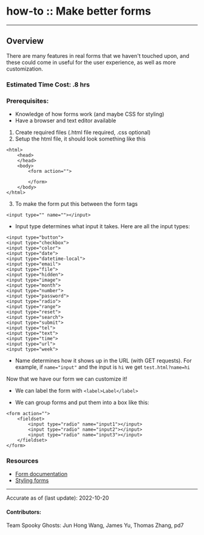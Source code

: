 # how-to :: Make better forms
---
## Overview
There are many features in real forms that we haven't touched upon, and these could come in useful for the user experience, as well as more customization.

### Estimated Time Cost: .8 hrs

### Prerequisites:

- Knowledge of how forms work (and maybe CSS for styling)
- Have a browser and text editor available

1. Create required files (.html file required, .css optional)
1. Setup the html file, it should look something like this
```
<html>
	<head>
	</head>
	<body>
		<form action="">

		</form>
	</body>
</html>
```
3. To make the form put this between the form tags
```
<input type="" name=""></input>
```
- Input type determines what input it takes. Here are all the input types:
```
<input type="button">
<input type="checkbox">
<input type="color">
<input type="date">
<input type="datetime-local">
<input type="email">
<input type="file">
<input type="hidden">
<input type="image">
<input type="month">
<input type="number">
<input type="password">
<input type="radio">
<input type="range">
<input type="reset">
<input type="search">
<input type="submit">
<input type="tel">
<input type="text">
<input type="time">
<input type="url">
<input type="week">
```
- Name determines how it shows up in the URL (with GET requests). For example, if `name="input"` and the input is `hi` we get `test.html?name=hi`

Now that we have our form we can customize it!  
- We can label the form with `<label>Label</label>`

- We can group forms and put them into a box like this:
```
<form action="">
	<fieldset>
		<input type="radio" name="input1"></input>
		<input type="radio" name="input2"></input>
		<input type="radio" name="input3"></input>
	</fieldset>
</form>
```

### Resources
* [Form documentation](https://developer.mozilla.org/en-US/docs/Web/HTML/Element/form)
* [Styling forms](https://developer.mozilla.org/en-US/docs/Learn/Forms/Styling_web_forms)
---

Accurate as of (last update): 2022-10-20

#### Contributors:  
Team Spooky Ghosts: Jun Hong Wang, James Yu, Thomas Zhang, pd7  
